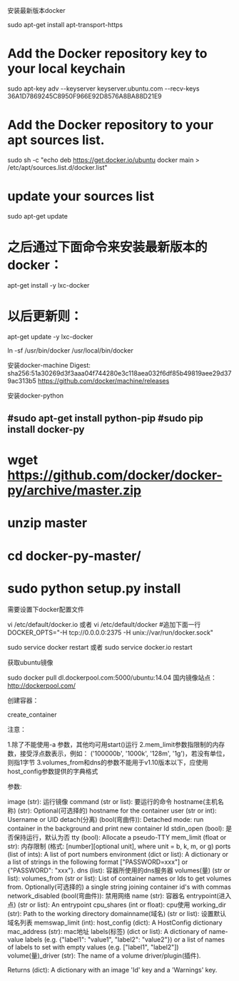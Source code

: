 安装最新版本docker


sudo apt-get install apt-transport-https  


# Add the Docker repository key to your local keychain  
sudo apt-key adv --keyserver keyserver.ubuntu.com --recv-keys 36A1D7869245C8950F966E92D8576A8BA88D21E9  


# Add the Docker repository to your apt sources list.  
sudo sh -c "echo deb https://get.docker.io/ubuntu docker main > /etc/apt/sources.list.d/docker.list"  


# update your sources list  
sudo apt-get update  

   
# 之后通过下面命令来安装最新版本的docker：  
apt-get install -y lxc-docker  


# 以后更新则：  
apt-get update -y lxc-docker  

  
ln -sf /usr/bin/docker /usr/local/bin/docker  



安装docker-machine
Digest: sha256:51a30269d3f3aaa04f744280e3c118aea032f6df85b49819aee29d379ac313b5
https://github.com/docker/machine/releases




安装docker-python

#sudo apt-get install python-pip
#sudo pip install docker-py
----------------------------
# wget https://github.com/docker/docker-py/archive/master.zip
# unzip master
# cd docker-py-master/
# sudo python setup.py install




需要设置下docker配置文件

vi /etc/default/docker.io 
或者
vi /etc/default/docker #追加下面一行
DOCKER_OPTS="-H tcp://0.0.0.0:2375 -H  unix://var/run/docker.sock"

sudo service docker restart
或者
sudo service docker.io restart



获取ubuntu镜像

sudo docker pull dl.dockerpool.com:5000/ubuntu:14.04
国内镜像站点：http://dockerpool.com/



创建容器：

create_container

注意：

1.除了不能使用-a 参数，其他均可用start()运行
2.mem_limit参数指限制的内存数，接受浮点数表示，例如： ('100000b', '1000k', '128m', '1g')，若没有单位，则指1字节
3.volumes_from和dns的参数不能用于v1.10版本以下，应使用host_config参数提供的字典格式


参数:

image (str): 运行镜像
command (str or list): 要运行的命令
hostname(主机名称) (str): Optional(可选择的) hostname for the container
user (str or int): Username or UID
detach(分离) (bool(弯曲件)): Detached mode: run container in the background and print new container Id
stdin_open (bool): 是否保持运行，默认为否
tty (bool): Allocate a pseudo-TTY
mem_limit (float or str): 内存限制 (格式: [number][optional unit], where unit = b, k, m, or g)
ports (list of ints): A list of port numbers
environment (dict or list): A dictionary or a list of strings in the following format ["PASSWORD=xxx"] or {"PASSWORD": "xxx"}.
dns (list): 容器所使用的dns服务器
volumes(量) (str or list):
volumes_from (str or list): List of container names or Ids to get volumes from. Optionally(可选择的) a single string joining container id's with commas
network_disabled (bool(弯曲件)): 禁用网络
name (str): 容器名
entrypoint(进入点) (str or list): An entrypoint
cpu_shares (int or float): cpu使用
working_dir (str): Path to the working directory
domainname(域名) (str or list): 设置默认域名列表
memswap_limit (int):
host_config (dict): A HostConfig dictionary
mac_address (str): mac地址
labels(标签) (dict or list): A dictionary of name-value labels (e.g. {"label1": "value1", "label2": "value2"}) or a list of names of labels to set with empty values (e.g. ["label1", "label2"])
volume(量)_driver (str): The name of a volume driver/plugin(插件).


Returns (dict): A dictionary with an image 'Id' key and a 'Warnings' key.


